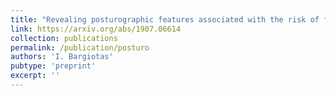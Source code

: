 ```yaml
---
title: "Revealing posturographic features associated with the risk of falling in patients with Parkinsonian syndromes via machine learning"
link: https://arxiv.org/abs/1907.06614
collection: publications
permalink: /publication/posturo
authors: 'I. Bargiotas'
pubtype: 'preprint'
excerpt: ''
---
```


